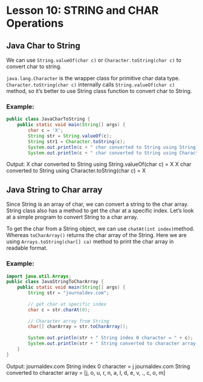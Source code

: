 ﻿# Lesson 10: STRING and CHAR Operations

## Java Char to String
We can use `String.valueOf(char c)` or `Character.toString(char c)` to convert char to string.

`java.lang.Character` is the wrapper class for primitive char data type. `Character.toString(char c)` internally calls `String.valueOf(char c)` method, so it’s better to use String class function to convert char to String.

### Example:
```java
public class JavaCharToString {
	public static void main(String[] args) {
		char c = 'X';
		String str = String.valueOf(c);
		String str1 = Character.toString(c);
		System.out.println(c + " char converted to String using String.valueOf(char c) = " + str);
		System.out.println(c + " char converted to String using Character.toString(char c) = " + str1);
```
Output: 
X char converted to String using String.valueOf(char c) = X
X char converted to String using Character.toString(char c) = X

## Java String to Char array
Since String is an array of char, we can convert a string to the char array. String class also has a method to get the char at a specific index. Let’s look at a simple program to convert String to a char array.

To get the char from a String object, we can use `chatAt(int index)`method. Whereas `toCharArray()` returns the char array of the String. Here we are using `Arrays.toString(char[] ca)` method to print the char array in readable format.

### Example:
```java
import java.util.Arrays;
public class JavaStringToCharArray {
	public static void main(String[] args) {
		String str = "journaldev.com";
	
		// get char at specific index
		char c = str.charAt(0);
	
		// Character array from String
		char[] charArray = str.toCharArray();
	
		System.out.println(str + " String index 0 character = " + c);
		System.out.println(str + " String converted to character array = " + Arrays.toString(charArray));
	}
}
```
Output: 
journaldev.com String index 0 character = j
journaldev.com String converted to character array = [j, o, u, r, n, a, l, d, e, v, ., c, o, m]
